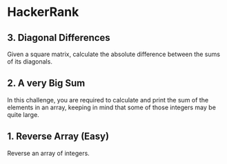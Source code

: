 # HackerRank
## 3. Diagonal Differences
Given a square matrix, calculate the absolute difference between the sums of its diagonals. 
## 2. A very Big Sum
In this challenge, you are required to calculate and print the sum of the elements in an array, keeping in mind that some of those integers may be quite large.
## 1. Reverse Array (Easy)
Reverse an array of integers. 